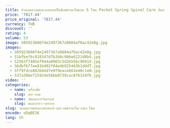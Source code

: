 ```yaml
---
title: ส่วนลดความสะดวกสบายเป็นพิเศษราคาไม่แพง 5 โซน Pocket Spring Spinal Care ที่นอนอัจฉริยะยางพาราธรรมชาติ
price: '7817.44'
price_original: '7817.44'
currency: THB
discount: ''
rating: 4
volume: 53
image: S05923606f4e24973b7a9684af0ac42e8g.jpg
images:
  - S05923606f4e24973b7a9684af0ac42e8g.jpg
  - S1bfbef6c918347d7b3b8c906e6221d0bG.jpg
  - S2563f7485ef944a0902c5d2b556c9691X.jpg
  - S6dbf67fee81b402f84e4b925443b1dddT.jpg
  - Sff9fdce802644d7e9f9eace663e40c1eN.jpg
  - S37a366ef15924e56bb0739cac8f6324fK.jpg
video: ''
categories:
  - name: เครื่องมือ
    slug: เคร-องม
  - name: วัดและการวิเคราะห์
    slug: ดและการว-เคราะห
slug: วนลดความสะดวกสบายเป-นพ-เศษราคาไม-แพง-โซน
encode: oDqBE1K
lang: th
---
```

  